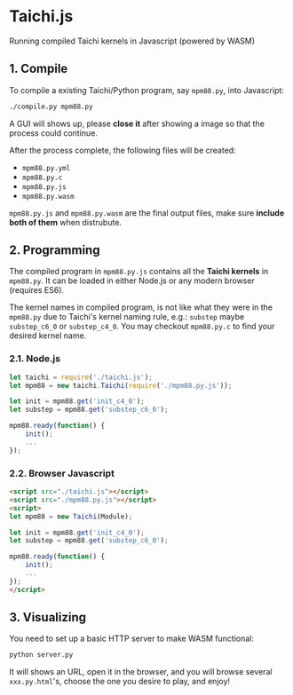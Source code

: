# Taichi.js

Running compiled Taichi kernels in Javascript (powered by WASM)


## 1. Compile

To compile a existing Taichi/Python program, say `mpm88.py`, into Javascript:

```bash
./compile.py mpm88.py
```

A GUI will shows up, please **close it** after showing a image so that the process could continue.

After the process complete, the following files will be created:

- `mpm88.py.yml`
- `mpm88.py.c`
- `mpm88.py.js`
- `mpm88.py.wasm`

`mpm88.py.js` and `mpm88.py.wasm` are the final output files, make sure **include both of them** when distrubute.


## 2. Programming

The compiled program in ``mpm88.py.js`` contains all the **Taichi kernels** in ``mpm88.py``.
It can be loaded in either Node.js or any modern browser (requires ES6).

The kernel names in compiled program, is not like what they were in the ``mpm88.py`` due to Taichi's kernel naming rule, e.g.:
`substep` maybe `substep_c6_0` or `substep_c4_0`. You may checkout `mpm88.py.c` to find your desired kernel name.

### 2.1. Node.js

```js
let taichi = require('./taichi.js');
let mpm88 = new taichi.Taichi(require('./mpm88.py.js'));

let init = mpm88.get('init_c4_0');
let substep = mpm88.get('substep_c6_0');

mpm88.ready(function() {
    init();
    ...
});
```


### 2.2. Browser Javascript

```html
<script src="./taichi.js"></script>
<script src="./mpm88.py.js"></script>
<script>
let mpm88 = new Taichi(Module);

let init = mpm88.get('init_c4_0');
let substep = mpm88.get('substep_c6_0');

mpm88.ready(function() {
    init();
    ...
});
</script>
```

## 3. Visualizing

You need to set up a basic HTTP server to make WASM functional:

```bash
python server.py
```

It will shows an URL, open it in the browser, and you will browse several ``xxx.py.html``'s, choose the one you desire to play, and enjoy!

